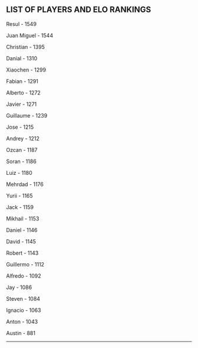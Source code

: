 ## LIST OF PLAYERS AND ELO RANKINGS


Resul - 1549


Juan Miguel - 1544


Christian - 1395


Danial - 1310


Xiaochen - 1299


Fabian - 1291


Alberto - 1272


Javier - 1271


Guillaume - 1239


Jose - 1215


Andrey - 1212


Ozcan - 1187


Soran - 1186


Luiz - 1180


Mehrdad - 1176


Yurii - 1165


Jack - 1159


Mikhail - 1153


Daniel - 1146


David - 1145


Robert - 1143


Guillermo - 1112


Alfredo - 1092


Jay - 1086


Steven - 1084


Ignacio - 1063


Anton - 1043


Austin - 881



--------------------------------------------------------------
